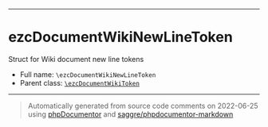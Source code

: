 ***

# ezcDocumentWikiNewLineToken

Struct for Wiki document new line tokens



* Full name: `\ezcDocumentWikiNewLineToken`
* Parent class: [`\ezcDocumentWikiToken`](./ezcDocumentWikiToken.md)






***
> Automatically generated from source code comments on 2022-06-25 using [phpDocumentor](http://www.phpdoc.org/) and [saggre/phpdocumentor-markdown](https://github.com/Saggre/phpDocumentor-markdown)
